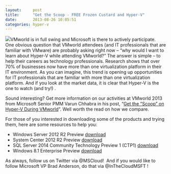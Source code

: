```yaml
---
layout:     post
title:      "Get the Scoop - FREE Frozen Custard and Hyper-V"
date:       2013-08-26 10:05:51
categories: hyper-v
---
```

[![](https://msdnshared.blob.core.windows.net/media/TNBlogsFS/prod.evol.blogs.technet.com/CommunityServer.Blogs.Components.WeblogFiles/00/00/00/50/45/6663.custard%20truck.jpg)](http://www.virtualizationsquared.com/)VMworld is in full swing and Microsoft is there to actively participate.  One obvious question that VMworld attendees (and IT professionals that are familiar with VMware) are probably asking right now – “why would I want to learn about Hyper-V while attending VMworld?” The answer is simple – to help their careers as technology professionals. Research shows that over 70% of businesses now have more than one virtualization platform in their IT environment. As you can imagine, this trend is opening up opportunities for IT professionals that are familiar with more than one virtualization platform. And if you look at the market data, it is clear that Hyper-V is the one to watch (and try!) .

Sound interesting? Get more information on our activities at VMworld 2013 from Microsoft Senior PMM Varun Chhabra in his post, “[Get the “Scoop” on Hyper-V During VMworld](http://blogs.technet.com/b/windowsserver/archive/2013/08/26/get-the-scoop-on-hyper-v-during-vmworld.aspx)”. Well worth the read on how we compare.

For those of you interested in downloading some of the products and trying them, here are some resources to help you:

  * Windows Server 2012 R2 Preview [download](http://technet.microsoft.com/en-us/evalcenter/dn205286.aspx)
  * System Center 2012 R2 Preview [download](http://technet.microsoft.com/en-us/evalcenter/dn205295)
  * SQL Server 2014 Community Technology Preview 1 (CTP1) [download](http://technet.microsoft.com/en-us/evalcenter/dn205290.aspx)
  * Windows 8.1 Enterprise Preview [download](http://technet.microsoft.com/windows/hh771457.aspx?ocid=wc-blog-wfyb)



As always, follow us on Twitter via @MSCloud!  And if you would like to follow Microsoft VP Brad Anderson, do that via @InTheCloudMSFT !
